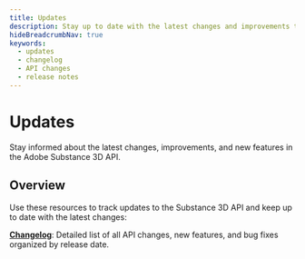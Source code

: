 ```yaml
---
title: Updates
description: Stay up to date with the latest changes and improvements to the Adobe Substance 3D API
hideBreadcrumbNav: true
keywords:
  - updates
  - changelog
  - API changes
  - release notes
---
```


# Updates

Stay informed about the latest changes, improvements, and new features in the Adobe Substance 3D API.

## Overview

Use these resources to track updates to the Substance 3D API and keep up to date with the latest changes:

**[Changelog][1]**: Detailed list of all API changes, new features, and bug fixes organized by release date.

<!-- Links -->
[1]: /changelog/